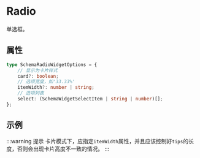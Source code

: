 # Radio

单选框。

## 属性

```ts
type SchemaRadioWidgetOptions = {
    // 显示为卡片样式
    card?: boolean;
    // 选项宽度，如'33.33%'
    itemWidth?: number | string;
    // 选项列表
    select: (SchemaWidgetSelectItem | string | number)[];
};
```

## 示例

<demo html="autoform/widgets/radio.html"/>

:::warning 提示
卡片模式下，应指定`itemWidth`属性，并且应该控制好`tips`的长度，否则会出现卡片高度不一致的情况。
:::
